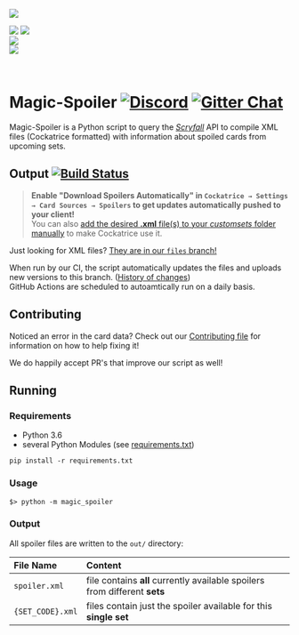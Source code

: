 ![](https://img.shields.io/badge/dynamic/xml?url=https%3A%2F%2Fraw.githubusercontent.com%2FCockatrice%2FMagic-Spoiler%2Ffiles%2Fspoiler.xml&query=%2F%2Finfo%2FcreatedAt&label=Last%20update)

[![](https://img.shields.io/badge/dynamic/xml.svg?label=Included%20sets&colorB=lightgrey&url=https%3A%2F%2Fraw.githubusercontent.com%2FCockatrice%2FMagic-Spoiler%2Ffiles%2Fspoiler.xml&query=count(%2F%2Flongname))](https://github.com/Cockatrice/Magic-Spoiler/tree/files) [![](https://img.shields.io/badge/dynamic/xml.svg?label=&colorB=lightgrey&url=https%3A%2F%2Fraw.githubusercontent.com%2FCockatrice%2FMagic-Spoiler%2Ffiles%2Fspoiler.xml&query=%2F%2Flongname)](https://github.com/Cockatrice/Magic-Spoiler/blob/files/spoiler.xml)<br>
[![](https://img.shields.io/badge/dynamic/xml.svg?label=Release%20dates&colorB=lightgrey&url=https%3A%2F%2Fraw.githubusercontent.com%2FCockatrice%2FMagic-Spoiler%2Ffiles%2Fspoiler.xml&query=%2F%2Freleasedate)](https://github.com/Cockatrice/Magic-Spoiler/blob/files/spoiler.xml)<br>
[![](https://img.shields.io/badge/dynamic/xml.svg?label=Included%20cards&colorB=lightgrey&url=https%3A%2F%2Fraw.githubusercontent.com%2FCockatrice%2FMagic-Spoiler%2Ffiles%2Fspoiler.xml&query=count(%2F%2Fcard))](https://github.com/Cockatrice/Magic-Spoiler/blob/files/spoiler.xml)

<br>

# Magic-Spoiler [![Discord](https://img.shields.io/discord/314987288398659595?label=Discord&logo=discord&logoColor=white)](https://discord.gg/3Z9yzmA) [![Gitter Chat](https://img.shields.io/gitter/room/Cockatrice/Magic-Spoiler)](https://gitter.im/Cockatrice/Magic-Spoiler) #

Magic-Spoiler is a Python script to query the <i>[Scryfall](https://scryfall.com)</i> API to compile XML files (Cockatrice formatted) with information about spoiled cards from upcoming sets.

## Output [![Build Status](https://github.com/Cockatrice/Magic-Spoiler/workflows/Deploy/badge.svg?branch=master)](https://github.com/Cockatrice/Magic-Spoiler/actions?query=workflow%3ADeploy+event%3Aworkflow_dispatch+event%3Aschedule+branch%3Amaster) ##
>**Enable "Download Spoilers Automatically" in `Cockatrice → Settings → Card Sources → Spoilers` to get updates automatically pushed to your client!**<br>
You can also [add the desired <b>.xml</b> file(s) to your <i>customsets</i> folder manually](https://github.com/Cockatrice/Cockatrice/wiki/Custom-Cards-&-Sets#to-add-custom-sets-follow-these-steps) to make Cockatrice use it.

Just looking for XML files?  [They are in our `files` branch!](https://github.com/Cockatrice/Magic-Spoiler/tree/files) 

When run by our CI, the script automatically updates the files and uploads new versions to this branch. ([History of changes](https://github.com/Cockatrice/Magic-Spoiler/commits/files))<br>
GitHub Actions are scheduled to autoamtically run on a daily basis.

## Contributing ##
Noticed an error in the card data? Check out our [Contributing file](https://github.com/Cockatrice/Magic-Spoiler/blob/master/.github/CONTRIBUTING.md) for information on how to help fixing it!

We do happily accept PR's that improve our script as well!

## Running ##

### Requirements ###
 * Python 3.6
 * several Python Modules (see [requirements.txt](https://github.com/Cockatrice/Magic-Spoiler/blob/master/requirements.txt))

```
pip install -r requirements.txt
```

### Usage ###
 
```
$> python -m magic_spoiler
```

### Output ###

All spoiler files are written to the `out/` directory:

| File Name | Content |
|:--|:--|
| `spoiler.xml` | file contains **all** currently available spoilers from different **sets** |
| `{SET_CODE}.xml` | files contain just the spoiler available for this **single set** |
